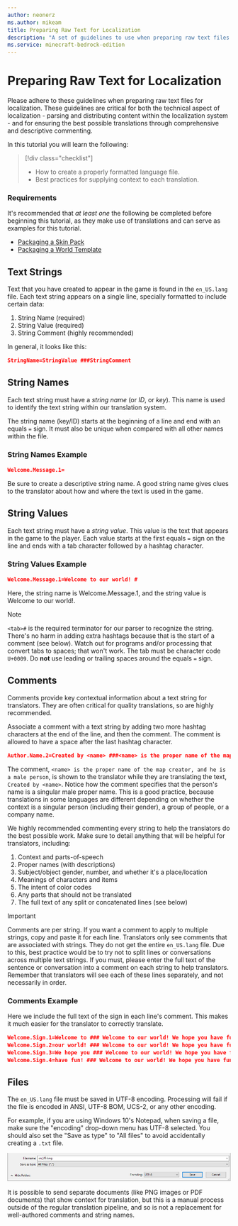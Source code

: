 ```yaml
---
author: neonerz
ms.author: mikeam
title: Preparing Raw Text for Localization
description: "A set of guidelines to use when preparing raw text files for localization"
ms.service: minecraft-bedrock-edition
---
```

# Preparing Raw Text for Localization

Please adhere to these guidelines when preparing raw text files for localization. These guidelines are critical for both the technical aspect of localization - parsing and distributing content within the localization system - and for ensuring the best possible translations through comprehensive and descriptive commenting.

In this tutorial you will learn the following:

> [!div class="checklist"]
>
> - How to create a properly formatted language file.
> - Best practices for supplying context to each translation.

### Requirements

It's recommended that *at least one* the following be completed before beginning this tutorial, as they make use of translations and can serve as examples for this tutorial.

- [Packaging a Skin Pack](PackagingASkinPack.md)
- [Packaging a World Template](PackagingAWorldTemplate.md)

## Text Strings

Text that you have created to appear in the game is found in the `en_US.lang` file. Each text string appears on a single line, specially formatted to include certain data:

1. String Name (required)
1. String Value (required)
1. String Comment (highly recommended)

In general, it looks like this:

```json
StringName=StringValue ###StringComment
```

## String Names

Each text string must have a *string name* (or *ID*, or *key*). This name is used to identify the text string within our translation system.

The string name (key/ID) starts at the beginning of a line and end with an equals `=` sign. It must also be unique when compared with all other names within the file.

### String Names Example

```json
Welcome.Message.1=
```

Be sure to create a descriptive string name. A good string name gives clues to the translator about how and where the text is used in the game.

## String Values

Each text string must have a *string value*. This value is the text that appears in the game to the player. Each value starts at the first equals `=` sign on the line and ends with a tab character followed by a hashtag character.

### String Values Example

```json
Welcome.Message.1=Welcome to our world! #
```

Here, the string name is Welcome.Message.1, and the string value is Welcome to our world!.

> [!NOTE]
> `<tab>#` is the required terminator for our parser to recognize the string. There's no harm in adding extra hashtags because that is the start of a comment (see below). Watch out for programs and/or processing that convert tabs to spaces; that won't work. The tab must be character code `U+0009`. Do **not** use leading or trailing spaces around the equals `=` sign.

## Comments

Comments provide key contextual information about a text string for translators. They are often critical for quality translations, so are highly recommended.

Associate a comment with a text string by adding two more hashtag characters at the end of the line, and then the comment. The comment is allowed to have a space after the last hashtag character.

```json
Author.Name.2=Created by <name> ###<name> is the proper name of the map creator, and he is a male person.
```

The comment, `<name> is the proper name of the map creator, and he is a male person`, is shown to the translator while they are translating the text, `Created by <name>`. Notice how the comment specifies that the person's name is a singular male proper name. This is a good practice, because translations in some languages are different depending on whether the context is a singular person (including their gender), a group of people, or a company name.

We highly recommended commenting every string to help the translators do the best possible work. Make sure to detail anything that will be helpful for translators, including:

1. Context and parts-of-speech
1. Proper names (with descriptions)
1. Subject/object gender, number, and whether it's a place/location
1. Meanings of characters and items
1. The intent of color codes
1. Any parts that should not be translated
1. The full text of any split or concatenated lines (see below)

> [!IMPORTANT]
> Comments are per string. If you want a comment to apply to multiple strings, copy and paste it for each line. Translators only see comments that are associated with strings. They do not get the entire `en_US.lang` file. Due to this, best practice would be to try not to split lines or conversations across multiple text strings. If you must, please enter the full text of the sentence or conversation into a comment on each string to help translators. Remember that translators will see each of these lines separately, and not necessarily in order.

### Comments Example

Here we include the full text of the sign in each line's comment. This makes it much easier for the translator to correctly translate.

```json
Welcome.Sign.1=Welcome to ### Welcome to our world! We hope you have fun!
Welcome.Sign.2=our world! ### Welcome to our world! We hope you have fun!
Welcome.Sign.3=We hope you ### Welcome to our world! We hope you have fun!
Welcome.Sign.4=have fun! ### Welcome to our world! We hope you have fun!
```

## Files

The `en_US.lang` file must be saved in UTF-8 encoding. Processing will fail if the file is encoded in ANSI, UTF-8 BOM, UCS-2, or any other encoding.

For example, if you are using Windows 10's Notepad, when saving a file, make sure the "encoding" drop-down menu has UTF-8 selected. You should also set the "Save as type" to "All files" to avoid accidentally creating a `.txt` file.

![Windows 10's Notepad showing Encoding set to UTF-8](Media/PreparingRawTextForLocalization/utf8.png)

It is possible to send separate documents (like PNG images or PDF documents) that show context for translation, but this is a manual process outside of the regular translation pipeline, and so is not a replacement for well-authored comments and string names.
